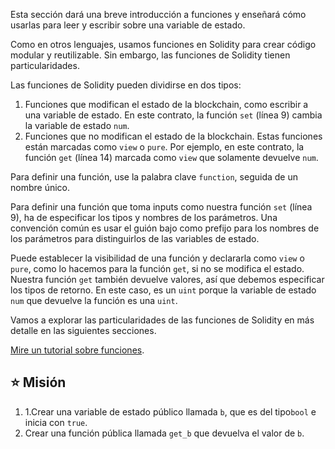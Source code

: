 Esta sección dará una breve introducción a funciones y enseñará cómo usarlas para leer y escribir sobre una variable de estado.

Como en otros lenguajes, usamos funciones en Solidity para crear código modular y reutilizable. Sin embargo, las funciones de Solidity tienen particularidades.

Las funciones de Solidity pueden dividirse en dos tipos:

1. Funciones que modifican el estado de la blockchain, como escribir a una variable de estado. En este contrato, la función `set` (línea 9) cambia la variable de estado `num`.
2. Funciones que no modifican el estado de la blockchain. Estas funciones están marcadas como `view` o `pure`. Por ejemplo, en este contrato, la función `get` (línea 14) marcada como `view` que solamente devuelve `num`.

Para definir una función, use la palabra clave `function`, seguida de un nombre único.

Para definir una función que toma inputs como nuestra función `set` (línea 9), ha de especificar los tipos y nombres de los parámetros. Una convención común es usar el guión bajo como prefijo para los nombres de los parámetros para distinguirlos de las variables de estado.

Puede establecer la visibilidad de una función y declararla como `view` o `pure`, como lo hacemos para la función `get`, si no se modifica el estado. Nuestra función `get` también devuelve valores, así que debemos especificar los tipos de retorno. En este caso, es un `uint` porque la variable de estado `num` que devuelve la función es una `uint`.

Vamos a explorar las particularidades de las funciones de Solidity en más detalle en las siguientes secciones.

<a href="https://www.youtube.com/watch?v=Mm6834AAY00" target="_blank">Mire un tutorial sobre funciones</a></a>.

## ⭐️ Misión

1. 1.Crear una variable de estado público llamada `b`, que es del tipo`bool` e inicia con `true`.
2. Crear una función pública llamada `get_b` que devuelva el valor de  `b`.
